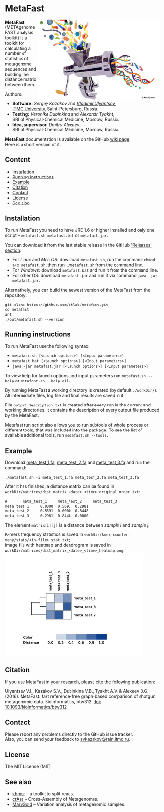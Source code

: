 # MetaFast

<img align="right" src="logo.jpg" alt="MetaFast" width="400">

**MetaFast** (METAgenome FAST analysis toolkit) is a toolkit for calculating a number of statistics of 
metagenome sequences and building the distance matrix between them.

Authors:
* **Software:** *Sergey Kazakov* and [*Vladimir Ulyantsev*](http://rain.ifmo.ru/~ulyantsev/), <br/>
[ITMO University](http://en.ifmo.ru/en/), Saint-Petersburg, Russia.
* **Testing:** *Veronika Dubinkina* and *Alexandr Tyakht*, <br/>
SRI of Physical-Chemical Medicine, Moscow, Russia.
* **Idea, supervisor:** *Dmitry Alexeev*, <br/>
SRI of Physical-Chemical Medicine, Moscow, Russia.


**MetaFast** documentation is available on the GitHub [wiki page](https://github.com/ctlab/metafast/wiki).<br/>
Here is a short version of it.



## Content

* [Installation](#installation)
* [Running instructions](#running-instructions)
* [Example](#example)
* [Citation](#citation)
* [Contact](#contact)
* [License](#license)
* [See also](#see-also)



## Installation

To run MetaFast you need to have JRE 1.6 or higher installed and only one script – `metafast.sh`, `metafast.bat` or `metafast.jar`.

You can download it from the last stable release in the GitHub ['Releases' section](https://github.com/ctlab/metafast/releases).

* For *Linux* and *Mac OS*: download `metafast.sh`, run the command `chmod a+x metafast.sh`, then run `./metafast.sh` from the command line.
* For *Windows*: download `metafast.bat` and run it from the command line.
* For other OS: download `metafast.jar` and run it via command `java -jar metafast.jar`.


Alternatively, you can build the newest version of the MetaFast from the repository:
~~~
git clone https://github.com/ctlab/metafast.git
cd metafast
ant
./out/metafast.sh --version
~~~


## Running instructions

To run MetaFast use the following syntax:
* `metafast.sh [<Launch options>] [<Input parameters>]`
* `metafast.bat [<Launch options>] [<Input parameters>]`
* `java -jar metafast.jar [<Launch options>] [<Input parameters>]`

To view help for launch options and input parameters run `metafast.sh --help` or `metafast.sh --help-all`.

By running MetaFast a working directory is created (by default `./workDir/`). 
All intermidiate files, log file and final results are saved in it. 

File `output_description.txt` is created after every run in the current and working directories. 
It contains the description of every output file produced by the MetaFast.

Metafast run script also allows you to run subtools of whole process or different tools, that was included into the package. 
To see the list of available additional tools, run `metafast.sh --tools`.


## Example

Download [meta_test_1.fa](https://github.com/ctlab/metafast/raw/master/test_data/meta_test_1.fa),
[meta_test_2.fa](https://github.com/ctlab/metafast/raw/master/test_data/meta_test_2.fa) and 
[meta_test_3.fa](https://github.com/ctlab/metafast/raw/master/test_data/meta_test_3.fa) and run the command:
~~~
./metafast.sh -i meta_test_1.fa meta_test_2.fa meta_test_3.fa
~~~

After it has finished, a distance matrix can be found in `workDir/matrices/dist_matrix_<date>_<time>_original_order.txt`:
~~~
#       meta_test_1     meta_test_2     meta_test_3
meta_test_1     0.0000  0.5691  0.2981
meta_test_2     0.5691  0.0000  0.8448
meta_test_3     0.2981  0.8448  0.0000
~~~

The element `matrix[i][j]` is a distance between *sample i* and *sample j*.

K-mers frequency statistics is saved in `workDir/kmer-counter-many/stats/<in-file>.stat.txt`;<br/>
image file with heatmap and dendrogram is saved in `workDir/matrices/dist_matrix_<date>_<time>_heatmap.png`:<br/>
<img src="test_data/meta_test_heatmap.png" alt="Test heatmap" width="450">


## Citation

If you use MetaFast in your research, please cite the following publication:

Ulyantsev V.I., Kazakov S.V., Dubinkina V.B., Tyakht A.V. & Alexeev D.G. (2016). 
MetaFast: fast reference-free graph-based comparison of shotgun metagenomic data. 
Bioinformatics, btw312. 
[doi: 10.1093/bioinformatics/btw312](http://bioinformatics.oxfordjournals.org/content/early/2016/06/16/bioinformatics.btw312)


## Contact

Please report any problems directly to the GitHub [issue tracker](https://github.com/ctlab/metafast/issues).<br/>
Also, you can send your feedback to [svkazakov@rain.ifmo.ru](mailto:svkazakov@rain.ifmo.ru).


## License

The MIT License (MIT)


## See also

* [khmer](https://github.com/ged-lab/khmer) – a toolkit to split reads.
* [crAss](http://edwards.sdsu.edu/crass/) – Cross-Assembly of Metagenomes.
* [MaryGold](http://sourceforge.net/projects/metavar/) – Variation analysis of metagenomic samples.

